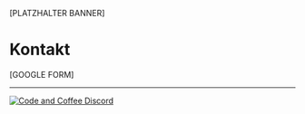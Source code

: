 [PLATZHALTER BANNER]

# Kontakt

[GOOGLE FORM]

***
[![Code and Coffee Discord](https://discordapp.com/api/guilds/889432631672983562/widget.png?style=banner2)](http://discord.code-n.coffee)